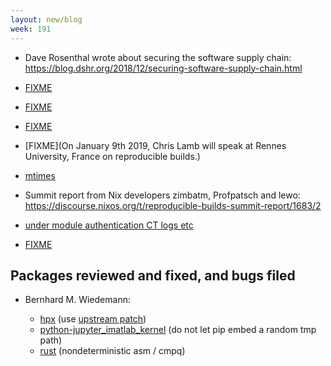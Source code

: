 ```yaml
---
layout: new/blog
week: 191
---
```


* Dave Rosenthal wrote about securing the software supply chain: https://blog.dshr.org/2018/12/securing-software-supply-chain.html

* [FIXME](https://sfconservancy.org/blog/2018/dec/18/JoshT/)

* [FIXME](https://lists.apache.org/thread.html/ceb357513ff0403414b5fff7dbeb1ea43961e71f9e48425d6e3cea8f@%3Cgeneral.incubator.apache.org%3E)

* [FIXME](https://pca.st/6mqx#t=42m3s)

* [FIXME](On January 9th 2019, Chris Lamb will speak at Rennes University, France on reproducible builds.)

* [mtimes](https://apenwarr.ca/log/20181113)

* Summit report from Nix developers zimbatm, Profpatsch and lewo: https://discourse.nixos.org/t/reproducible-builds-summit-report/1683/2

* [under module authentication CT logs etc](https://blog.golang.org/modules2019)

* [FIXME](https://f-droid.org/en/docs/Reproducible_Builds/)

Packages reviewed and fixed, and bugs filed
-------------------------------------------

* Bernhard M. Wiedemann:

    * [hpx](https://build.opensuse.org/request/show/660040) (use [upstream patch](https://github.com/STEllAR-GROUP/hpx/pull/3585))
    * [python-jupyter_imatlab_kernel](https://build.opensuse.org/request/show/660055) (do not let pip embed a random tmp path)
    * [rust](https://github.com/rust-lang/rust/issues/57041) (nondeterministic asm / cmpq)
